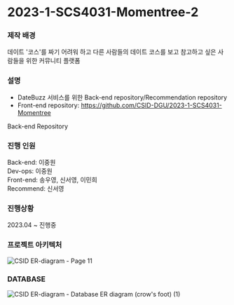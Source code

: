 # 2023-1-SCS4031-Momentree-2  

### 제작 배경    
데이트 '코스'를 짜기 어려워 하고 다른 사람들의 데이트 코스를 보고 참고하고 싶은 사람들을 위한 커뮤니티 플랫폼

### 설명  
- DateBuzz 서비스를 위한 Back-end repository/Recommendation repository  
- Front-end repository: https://github.com/CSID-DGU/2023-1-SCS4031-Momentree  

Back-end Repository  


### 진행 인원  
Back-end: 이중원  
Dev-ops: 이중원  
Front-end: 송우영, 신서영, 이민희  
Recommend: 신서영


### 진행상황  
2023.04 ~ 진행중


### 프로젝트 아키텍처
![CSID ER-diagram - Page 11](https://github.com/CSID-DGU/2023-1-SCS4031-Momentree-2/assets/85065626/c81e94ea-7324-4941-ac54-6761ebe02b4b)


### DATABASE
![CSID ER-diagram - Database ER diagram (crow's foot) (1)](https://github.com/CSID-DGU/2023-1-SCS4031-Momentree-2/assets/85065626/060558f9-55fb-4379-a52e-91bbc761fcd2)
